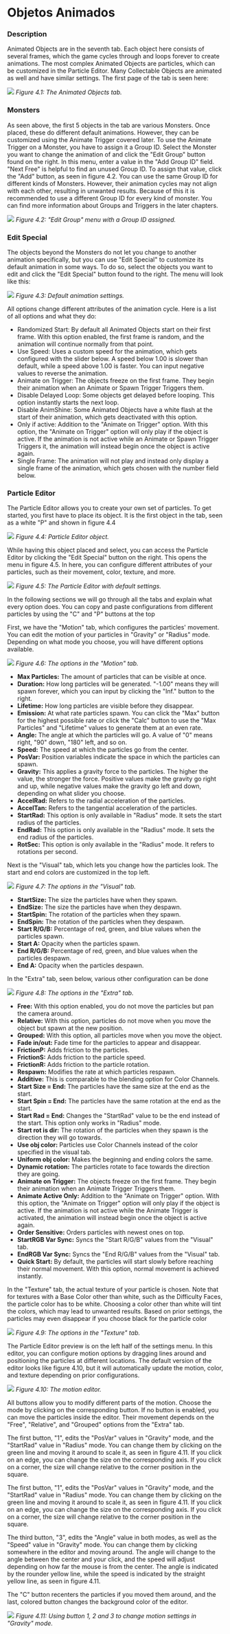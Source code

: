 # Objetos Animados

### Description
Animated Objects are in the seventh tab. Each object here consists of several frames, which the game cycles through and loops forever to create animations. The most complex Animated Objects are particles, which can be customized in the Particle Editor. Many Collectable Objects are animated as well and have similar settings. The first page of the tab is seen here:

![](https://guia.jorge603.xyz/assets/img/figures/45.png)
*Figure 4.1: The Animated Objects tab.*

### Monsters
As seen above, the first 5 objects in the tab are various Monsters. Once placed, these do different default animations. However, they can be customized using the Animate Trigger covered later. To use the Animate Trigger on a Monster, you have to assign it a Group ID. Select the Monster you want to change the animation of and click the "Edit Group" button found on the right. In this menu, enter a value in the "Add Group ID" field. "Next Free" is helpful to find an unused Group ID. To assign that value, click the "Add" button, as seen in figure 4.2. You can use the same Group ID for different kinds of Monsters. However, their animation cycles may not align with each other, resulting in unwanted results. Because of this it is recommended to use a different Group ID for every kind of monster. You can find more information about Groups and Triggers in the later chapters.

![](https://guia.jorge603.xyz/assets/img/figures/46.png)
*Figure 4.2: "Edit Group" menu with a Group ID assigned.*

### Edit Special
The objects beyond the Monsters do not let you change to another animation specifically, but you can use "Edit Special" to customize its default animation in some ways. To do so, select the objects you want to edit and click the "Edit Special" button found to the right. The menu will look like this:

![](https://guia.jorge603.xyz/assets/img/figures/47.png)
*Figure 4.3: Default animation settings.*

All options change different attributes of the animation cycle. Here is a list of all options and what they do:

- Randomized Start: By default all Animated Objects start on their first frame. With this option enabled, the first frame is random, and the animation will continue normally from that point.
- Use Speed: Uses a custom speed for the animation, which gets configured with the slider below. A speed below 1.00 is slower than default, while a speed above 1.00 is faster. You can input negative values to reverse the animation.
- Animate on Trigger: The objects freeze on the first frame. They begin their animation when an Animate or Spawn Trigger Triggers them.
- Disable Delayed Loop: Some objects get delayed before looping. This option instantly starts the next loop.
- Disable AnimShine: Some Animated Objects have a white flash at the start of their animation, which gets deactivated with this option.
- Only if active: Addition to the "Animate on Trigger" option. With this option, the "Animate on Trigger" option will only play if the object is active. If the animation is not active while an Animate or Spawn Trigger Triggers it, the animation will instead begin once the object is active again.
- Single Frame: The animation will not play and instead only display a single frame of the animation, which gets chosen with the number field below.

### Particle Editor
The Particle Editor allows you to create your own set of particles. To get started, you first have to place its object. It is the first object in the tab, seen as a white "P" and shown in figure 4.4

![](https://guia.jorge603.xyz/assets/img/figures/48.png)
*Figure 4.4: Particle Editor object.*

While having this object placed and select, you can access the Particle Editor by clicking the "Edit Special" button on the right. This opens the menu in figure 4.5. In here, you can configure different attributes of your particles, such as their movement, color, texture, and more.

![](https://guia.jorge603.xyz/assets/img/figures/49.png)
*Figure 4.5: The Particle Editor with default settings.*

In the following sections we will go through all the tabs and explain what every option does. You can copy and paste configurations from different particles by using the "C" and "P" buttons at the top

First, we have the "Motion" tab, which configures the particles' movement. You can edit the motion of your particles in "Gravity" or "Radius" mode. Depending on what mode you choose, you will have different options available.

![](https://guia.jorge603.xyz/assets/img/figures/50.png)
*Figure 4.6: The options in the "Motion" tab.*

- **Max Particles:** The amount of particles that can be visible at once.
- **Duration:** How long particles will be generated. "-1.00" means they will spawn forever, which you can input by clicking the "Inf." button to the right.
- **Lifetime:** How long particles are visible before they disappear.
- **Emission:** At what rate particles spawn. You can click the "Max" button for the highest possible rate or click the "Calc" button to use the "Max Particles" and "Lifetime" values to generate them at an even rate.
- **Angle:** The angle at which the particles will go. A value of "0" means right, "90" down, "180" left, and so on.
- **Speed:** The speed at which the particles go from the center.
- **PosVar:** Position variables indicate the space in which the particles can
spawn.
- **Gravity:** This applies a gravity force to the particles. The higher the value, the stronger the force. Positive values make the gravity go right and up, while negative values make the gravity go left and down, depending on what slider you choose.
- **AccelRad:** Refers to the radial acceleration of the particles.
- **AccelTan:** Refers to the tangential acceleration of the particles.
- **StartRad:** This option is only available in "Radius" mode. It sets the start radius of the particles.
- **EndRad:** This option is only available in the "Radius" mode. It sets the end radius of the particles.
- **RotSec:** This option is only available in the "Radius" mode. It refers to rotations per second.

Next is the "Visual" tab, which lets you change how the particles look. The start and end colors are customized in the top left.

![](https://guia.jorge603.xyz/assets/img/figures/51.png)
*Figure 4.7: The options in the "Visual" tab.*

- **StartSize:** The size the particles have when they spawn.
- **EndSize:** The size the particles have when they despawn.
- **StartSpin:** The rotation of the particles when they spawn.
- **EndSpin:** The rotation of the particles when they despawn.
- **Start R/G/B:** Percentage of red, green, and blue values when the particles spawn.
- **Start A:** Opacity when the particles spawn.
- **End R/G/B:** Percentage of red, green, and blue values when the particles despawn.
- **End A:** Opacity when the particles despawn.

In the "Extra" tab, seen below, various other configuration can be done

![](https://guia.jorge603.xyz/assets/img/figures/52.png)
*Figure 4.8: The options in the "Extra" tab.*

- **Free:** With this option enabled, you do not move the particles but pan the camera around.
- **Relative:** With this option, particles do not move when you move the object but spawn at the new position.
- **Grouped:** With this option, all particles move when you move the object.
- **Fade in/out:** Fade time for the particles to appear and disappear.
- **FrictionP:** Adds friction to the particles.
- **FrictionS:** Adds friction to the particle speed.
- **FrictionR:** Adds friction to the particle rotation.
- **Respawn:** Modifies the rate at which particles respawn.
- **Additive:** This is comparable to the blending option for Color Channels.
- **Start Size = End:** The particles have the same size at the end as the start.
- **Start Spin = End:** The particles have the same rotation at the end as the start.
- **Start Rad = End:** Changes the "StartRad" value to be the end instead of the start. This option only works in "Radius" mode.
- **Start rot is dir:** The rotation of the particles when they spawn is the direction they will go towards.
- **Use obj color:** Particles use Color Channels instead of the color specified in the visual tab.
- **Uniform obj color:** Makes the beginning and ending colors the same.
- **Dynamic rotation:** The particles rotate to face towards the direction they are going.
- **Animate on Trigger:** The objects freeze on the first frame. They begin their animation when an Animate Trigger Triggers them.
- **Animate Active Only:** Addition to the "Animate on Trigger" option. With this option, the "Animate on Trigger" option will only play if the object is active. If the animation is not active while the Animate Trigger is activated, the animation will instead begin once the object is active again.
- **Order Sensitive:** Orders particles with newest ones on top.
- **StartRGB Var Sync:** Syncs the "Start R/G/B" values from the "Visual" tab.
- **EndRGB Var Sync:** Syncs the "End R/G/B" values from the "Visual" tab.
- **Quick Start:** By default, the particles will start slowly before reaching their normal movement. With this option, normal movement is achieved instantly.

In the "Texture" tab, the actual texture of your particle is chosen. Note that for textures with a Base Color other than white, such as the Difficulty Faces, the particle color has to be white. Choosing a color other than white will tint the colors, which may lead to unwanted results. Based on prior settings, the particles may even disappear if you choose black for the particle color

![](https://guia.jorge603.xyz/assets/img/figures/53.png)
*Figure 4.9: The options in the "Texture" tab.*

The Particle Editor preview is on the left half of the settings menu. In this editor, you can configure motion options by dragging lines around and positioning the particles at different locations. The default version of the editor looks like figure 4.10, but it will automatically update the motion, color, and texture depending on prior configurations.

![](https://guia.jorge603.xyz/assets/img/figures/54.png)
*Figure 4.10: The motion editor.*

All buttons allow you to modify different parts of the motion. Choose the mode by clicking on the corresponding button. If no button is enabled, you can move the particles inside the editor. Their movement depends on the "Free", "Relative", and "Grouped" options from the "Extra" tab.

The first button, "1", edits the "PosVar" values in "Gravity" mode, and the "StartRad" value in "Radius" mode. You can change them by clicking on the green line and moving it around to scale it, as seen in figure 4.11. If you click on an edge, you can change the size on the corresponding axis. If you click on a corner, the size will change relative to the corner position in the square.

The first button, "1", edits the "PosVar" values in "Gravity" mode, and the "StartRad" value in "Radius" mode. You can change them by clicking on the green line and moving it around to scale it, as seen in figure 4.11. If you click on an edge, you can change the size on the corresponding axis. If you click on a corner, the size will change relative to the corner position in the square.

The third button, "3", edits the "Angle" value in both modes, as well as the "Speed" value in "Gravity" mode. You can change them by clicking somewhere in the editor and moving around. The angle will change to the angle between the center and your click, and the speed will adjust depending on how far the mouse is from the center. The angle is indicated by the rounder yellow line, while the speed is indicated by the straight yellow line, as seen in figure 4.11.

The "C" button recenters the particles if you moved them around, and the last, colored button changes the background color of the editor.

![](https://guia.jorge603.xyz/assets/img/figures/55.png)
*Figure 4.11: Using button 1, 2 and 3 to change motion settings in "Gravity" mode.*